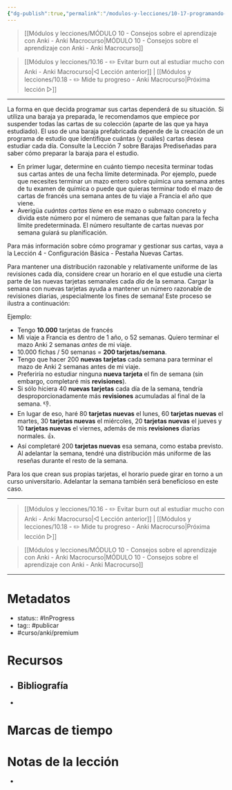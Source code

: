 ```yaml
---
{"dg-publish":true,"permalink":"/modulos-y-lecciones/10-17-programando-estrategicamente-la-cantidad-de-tarjetas-de-un-mazo-anki-macrocurso/","noteIcon":"","updated":"2024-05-21T22:13:55.628+02:00"}
---
```



> [[Módulos y lecciones/MÓDULO 10 - Consejos sobre el aprendizaje con Anki - Anki Macrocurso\|MÓDULO 10 - Consejos sobre el aprendizaje con Anki - Anki Macrocurso]]

> [[Módulos y lecciones/10.16 - ✏️ Evitar burn out al estudiar mucho con Anki - Anki Macrocurso\|◁ Lección anterior]] | [[Módulos y lecciones/10.18 - ✏️ Mide tu progreso - Anki Macrocurso\|Próxima lección ▷]]

---

La forma en que decida programar sus cartas dependerá de su situación. Si utiliza una baraja ya preparada, le recomendamos que empiece por suspender todas las cartas de su colección (aparte de las que ya haya estudiado). El uso de una baraja prefabricada depende de la creación de un programa de estudio que identifique cuántas (y cuáles) cartas desea estudiar cada día. Consulte la Lección 7 sobre Barajas Prediseñadas para saber cómo preparar la baraja para el estudio.

- En primer lugar, determine en cuánto tiempo necesita terminar todas sus cartas antes de una fecha límite determinada. Por ejemplo, puede que necesites terminar un mazo entero sobre química una semana antes de tu examen de química o puede que quieras terminar todo el mazo de cartas de francés una semana antes de tu viaje a Francia el año que viene.
- Averigüa _cuántas cartas tiene_ en ese mazo o submazo concreto y divida este número por el número de semanas que faltan para la fecha límite predeterminada. El número resultante de cartas nuevas por semana guiará su planificación.

Para más información sobre cómo programar y gestionar sus cartas, vaya a la Lección 4 - Configuración Básica - Pestaña Nuevas Cartas.

Para mantener una distribución razonable y relativamente uniforme de las revisiones cada día, considere crear un horario en el que estudie una cierta parte de las nuevas tarjetas semanales cada _día_ de la semana. Cargar la semana con nuevas tarjetas ayuda a mantener un número razonable de revisiones diarias, ¡especialmente los fines de semana! Este proceso se ilustra a continuación:

Ejemplo: 

- Tengo **10.000** tarjetas de francés
- Mi viaje a Francia es dentro de 1 año, o 52 semanas. Quiero terminar el mazo Anki 2 semanas _antes_ de mi viaje.
- 10.000 fichas / 50 semanas = **200 tarjetas/semana**.
- Tengo que hacer 200 **nuevas tarjetas** cada semana para terminar el mazo de Anki 2 semanas antes de mi viaje.
- Preferiría no estudiar ninguna **nueva tarjeta** el fin de semana (sin embargo, completaré mis **revisiones**).
- Si sólo hiciera 40 **nuevas tarjetas** cada día de la semana, tendría desproporcionadamente más **revisiones** acumuladas al final de la semana. 👎.
- En lugar de eso, haré 80 **tarjetas nuevas** el lunes, 60 **tarjetas nuevas** el martes, 30 **tarjetas nuevas** el miércoles, 20 **tarjetas nuevas** el jueves y 10 **tarjetas nuevas** el viernes, además de mis **revisiones** diarias normales. 👍.
- Así completaré 200 **tarjetas nuevas** esa semana, como estaba previsto. Al adelantar la semana, tendré una distribución más uniforme de las reseñas durante el resto de la semana.

Para los que crean sus propias tarjetas, el horario puede girar en torno a un curso universitario. Adelantar la semana también será beneficioso en este caso.


---

> [[Módulos y lecciones/10.16 - ✏️ Evitar burn out al estudiar mucho con Anki - Anki Macrocurso\|◁ Lección anterior]] | [[Módulos y lecciones/10.18 - ✏️ Mide tu progreso - Anki Macrocurso\|Próxima lección ▷]]

> [[Módulos y lecciones/MÓDULO 10 - Consejos sobre el aprendizaje con Anki - Anki Macrocurso\|MÓDULO 10 - Consejos sobre el aprendizaje con Anki - Anki Macrocurso]]

---

# Metadatos
- status:: #InProgress  
- tag:: #publicar 
- #curso/anki/premium

# Recursos
- Bibliografía
	- 
- 

# Marcas de tiempo


# Notas de la lección
- 